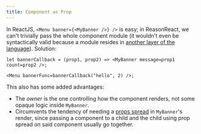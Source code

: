 ```yaml
---
title: Component as Prop
---
```


In ReactJS, `<Menu banner={<MyBanner />} />` is easy; in ReasonReact, we can't trivially pass the whole component module (it wouldn't even be syntactically valid because a module resides in [another layer of the language](https://reasonml.github.io/docs/en/module.html)). Solution:

```reason
let bannerCallback = (prop1, prop2) => <MyBanner message=prop1 count=prop2 />;

<Menu bannerFunc=bannerCallback("hello", 2) />;
```

This also has some added advantages:

- The _owner_ is the one controlling how the component renders, not some opaque logic inside `MyBanner`.
- Circumvents the tendency of needing a [props spread](props-spread.md) in `MyBanner`'s render, since passing a component to a child and the child using prop spread on said component usually go together.
